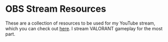 # OBS Stream Resources

These are a collection of resources to be used for my YouTube stream, which you can check out [here](https://www.youtube.com/channel/UCXA_tSbJRKURni-PbvVeWcQ). I stream VALORANT gameplay for the most part.